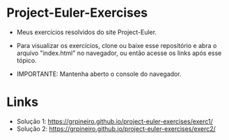 # Project-Euler-Exercises

* Meus exercícios resolvidos do site Project-Euler.

* Para visualizar os exercícios, clone ou baixe esse repositório e abra o arquivo "index.html" no navegador, ou então acesse os links após esse tópico.

* IMPORTANTE: Mantenha aberto o console do navegador.

# Links

- Solução 1: https://grpineiro.github.io/project-euler-exercises/exerc1/
- Solução 2: https://grpineiro.github.io/project-euler-exercises/exerc2/